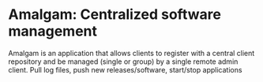 # Amalgam: Centralized software management
Amalgam is an application that allows clients to register with a central client repository and be managed (single or group) by a single remote admin client. Pull log files, push new releases/software, start/stop applications
